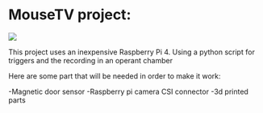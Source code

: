 # MouseTV project:
![](testIR.gif)

This project uses an inexpensive Raspberry Pi 4. Using a python script for triggers and the recording in an operant chamber

Here are some part that will be needed in order to make it work:

-Magnetic door sensor
-Raspberry pi camera CSI connector
-3d printed parts


